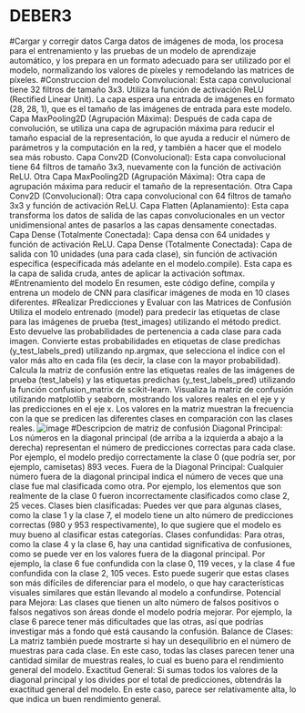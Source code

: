 # DEBER3
#Cargar y corregir datos
Carga datos de imágenes de moda, los procesa para el entrenamiento y las pruebas de un modelo de aprendizaje automático, y los prepara en un formato adecuado para ser utilizado por el modelo, normalizando los valores de píxeles y remodelando las matrices de píxeles.
#Construccion del modelo
Convolucional: Esta capa convolucional tiene 32 filtros de tamaño 3x3. Utiliza la función de activación ReLU (Rectified Linear Unit). La capa espera una entrada de imágenes en formato (28, 28, 1), que es el tamaño de las imágenes de entrada para este modelo.
Capa MaxPooling2D (Agrupación Máxima): Después de cada capa de convolución, se utiliza una capa de agrupación máxima para reducir el tamaño espacial de la representación, lo que ayuda a reducir el número de parámetros y la computación en la red, y también a hacer que el modelo sea más robusto.
Capa Conv2D (Convolucional): Esta capa convolucional tiene 64 filtros de tamaño 3x3, nuevamente con la función de activación ReLU.
Otra Capa MaxPooling2D (Agrupación Máxima): Otra capa de agrupación máxima para reducir el tamaño de la representación.
Otra Capa Conv2D (Convolucional): Otra capa convolucional con 64 filtros de tamaño 3x3 y función de activación ReLU.
Capa Flatten (Aplanamiento): Esta capa transforma los datos de salida de las capas convolucionales en un vector unidimensional antes de pasarlos a las capas densamente conectadas.
Capa Dense (Totalmente Conectada): Capa densa con 64 unidades y función de activación ReLU.
Capa Dense (Totalmente Conectada): Capa de salida con 10 unidades (una para cada clase), sin función de activación específica (especificada más adelante en el modelo.compile). Esta capa es la capa de salida cruda, antes de aplicar la activación softmax.
#Entrenamiento del modelo
En resumen, este código define, compila y entrena un modelo de CNN para clasificar imágenes de moda en 10 clases diferentes.
#Realizar Predicciones y Evaluar con las Matrices de Confusión
Utiliza el modelo entrenado (model) para predecir las etiquetas de clase para las imágenes de prueba (test_images) utilizando el método predict. Esto devuelve las probabilidades de pertenencia a cada clase para cada imagen.
Convierte estas probabilidades en etiquetas de clase predichas (y_test_labels_pred) utilizando np.argmax, que selecciona el índice con el valor más alto en cada fila (es decir, la clase con la mayor probabilidad).
Calcula la matriz de confusión entre las etiquetas reales de las imágenes de prueba (test_labels) y las etiquetas predichas (y_test_labels_pred) utilizando la función confusion_matrix de scikit-learn.
Visualiza la matriz de confusión utilizando matplotlib y seaborn, mostrando los valores reales en el eje y y las predicciones en el eje x. Los valores en la matriz muestran la frecuencia con la que se predicen las diferentes clases en comparación con las clases reales.
![image](https://github.com/Danielsp1/DEBER3/assets/157714894/7be6d698-f9c3-4244-9942-4ca2e8001082)
#Descripcion de matriz de confusión
Diagonal Principal: Los números en la diagonal principal (de arriba a la izquierda a abajo a la derecha) representan el número de predicciones correctas para cada clase. Por ejemplo, el modelo predijo correctamente la clase 0 (que podría ser, por ejemplo, camisetas) 893 veces.
Fuera de la Diagonal Principal: Cualquier número fuera de la diagonal principal indica el número de veces que una clase fue mal clasificada como otra. Por ejemplo, los elementos que son realmente de la clase 0 fueron incorrectamente clasificados como clase 2, 25 veces.
Clases bien clasificadas: Puedes ver que para algunas clases, como la clase 1 y la clase 7, el modelo tiene un alto número de predicciones correctas (980 y 953 respectivamente), lo que sugiere que el modelo es muy bueno al clasificar estas categorías.
Clases confundidas: Para otras, como la clase 4 y la clase 6, hay una cantidad significativa de confusiones, como se puede ver en los valores fuera de la diagonal principal. Por ejemplo, la clase 6 fue confundida con la clase 0, 119 veces, y la clase 4 fue confundida con la clase 2, 105 veces. Esto puede sugerir que estas clases son más difíciles de diferenciar para el modelo, o que hay características visuales similares que están llevando al modelo a confundirse.
Potencial para Mejora: Las clases que tienen un alto número de falsos positivos o falsos negativos son áreas donde el modelo podría mejorar. Por ejemplo, la clase 6 parece tener más dificultades que las otras, así que podrías investigar más a fondo qué está causando la confusión.
Balance de Clases: La matriz también puede mostrarte si hay un desequilibrio en el número de muestras para cada clase. En este caso, todas las clases parecen tener una cantidad similar de muestras reales, lo cual es bueno para el rendimiento general del modelo.
Exactitud General: Si sumas todos los valores de la diagonal principal y los divides por el total de predicciones, obtendrás la exactitud general del modelo. En este caso, parece ser relativamente alta, lo que indica un buen rendimiento general.
